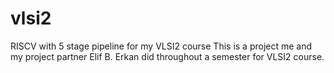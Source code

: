# vlsi2
RISCV with 5 stage pipeline for my VLSI2 course
This is a project me and my project partner Elif B. Erkan did throughout a semester for VLSI2 course.

